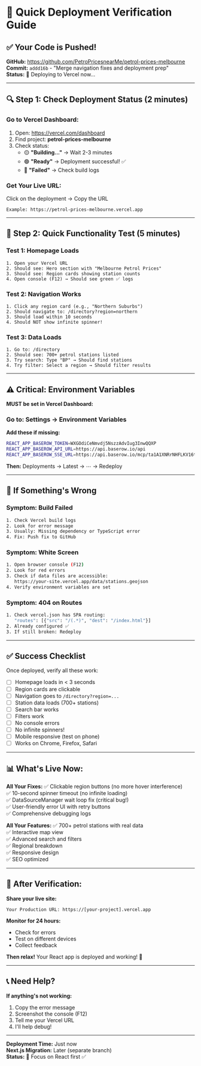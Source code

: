 # 🎯 Quick Deployment Verification Guide

## ✅ **Your Code is Pushed!**

**GitHub:** https://github.com/PetroPricesnearMe/petrol-prices-melbourne  
**Commit:** `addd16b` - "Merge navigation fixes and deployment prep"  
**Status:** 🚀 Deploying to Vercel now...

---

## 🔍 **Step 1: Check Deployment Status (2 minutes)**

### **Go to Vercel Dashboard:**
1. Open: https://vercel.com/dashboard
2. Find project: **petrol-prices-melbourne**
3. Check status:
   - 🟡 **"Building..."** → Wait 2-3 minutes
   - 🟢 **"Ready"** → Deployment successful! ✅
   - 🔴 **"Failed"** → Check build logs

### **Get Your Live URL:**
Click on the deployment → Copy the URL
```
Example: https://petrol-prices-melbourne.vercel.app
```

---

## 🧪 **Step 2: Quick Functionality Test (5 minutes)**

### **Test 1: Homepage Loads**
```
1. Open your Vercel URL
2. Should see: Hero section with "Melbourne Petrol Prices"
3. Should see: Region cards showing station counts
4. Open console (F12) → Should see green ✅ logs
```

### **Test 2: Navigation Works**
```
1. Click any region card (e.g., "Northern Suburbs")
2. Should navigate to: /directory?region=northern
3. Should load within 10 seconds
4. Should NOT show infinite spinner!
```

### **Test 3: Data Loads**
```
1. Go to: /directory
2. Should see: 700+ petrol stations listed
3. Try search: Type "BP" → Should find stations
4. Try filter: Select a region → Should filter results
```

---

## ⚠️ **Critical: Environment Variables**

**MUST be set in Vercel Dashboard:**

### **Go to:** Settings → Environment Variables

**Add these if missing:**
```bash
REACT_APP_BASEROW_TOKEN=WXGOdiCeNmvdj5NszzAdvIug3InwQQXP
REACT_APP_BASEROW_API_URL=https://api.baserow.io/api
REACT_APP_BASEROW_SSE_URL=https://api.baserow.io/mcp/ta1A1XNRrNHFLKV16tV3I0cSdkIzm9bE/sse
```

**Then:** Deployments → Latest → ⋯ → Redeploy

---

## 🚨 **If Something's Wrong**

### **Symptom: Build Failed**
```bash
1. Check Vercel build logs
2. Look for error message
3. Usually: Missing dependency or TypeScript error
4. Fix: Push fix to GitHub
```

### **Symptom: White Screen**
```bash
1. Open browser console (F12)
2. Look for red errors
3. Check if data files are accessible:
   https://your-site.vercel.app/data/stations.geojson
4. Verify environment variables are set
```

### **Symptom: 404 on Routes**
```bash
1. Check vercel.json has SPA routing:
   "routes": [{"src": "/(.*)", "dest": "/index.html"}]
2. Already configured ✅
3. If still broken: Redeploy
```

---

## ✅ **Success Checklist**

Once deployed, verify all these work:

- [ ] Homepage loads in < 3 seconds
- [ ] Region cards are clickable
- [ ] Navigation goes to `/directory?region=...`
- [ ] Station data loads (700+ stations)
- [ ] Search bar works
- [ ] Filters work
- [ ] No console errors
- [ ] No infinite spinners!
- [ ] Mobile responsive (test on phone)
- [ ] Works on Chrome, Firefox, Safari

---

## 📊 **What's Live Now:**

**All Your Fixes:**
✅ Clickable region buttons (no more hover interference)  
✅ 10-second spinner timeout (no infinite loading)  
✅ DataSourceManager wait loop fix (critical bug!)  
✅ User-friendly error UI with retry buttons  
✅ Comprehensive debugging logs  

**All Your Features:**
✅ 700+ petrol stations with real data  
✅ Interactive map view  
✅ Advanced search and filters  
✅ Regional breakdown  
✅ Responsive design  
✅ SEO optimized  

---

## 🎉 **After Verification:**

**Share your live site:**
```
Your Production URL: https://[your-project].vercel.app
```

**Monitor for 24 hours:**
- Check for errors
- Test on different devices
- Collect feedback

**Then relax!** Your React app is deployed and working! 🚀

---

## 📞 **Need Help?**

**If anything's not working:**
1. Copy the error message
2. Screenshot the console (F12)
3. Tell me your Vercel URL
4. I'll help debug!

---

**Deployment Time:** Just now  
**Next.js Migration:** Later (separate branch)  
**Status:** 🎯 Focus on React first ✅


